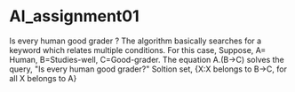 # AI_assignment01
Is every human good grader ?
The algorithm basically searches for a keyword which relates multiple conditions. 
For this case, Suppose, A= Human, B=Studies-well, C=Good-grader.
The equation A.(B->C) solves the query, "Is every human good grader?"
Soltion set, {X:X belongs to B->C, for all X belongs to A}
